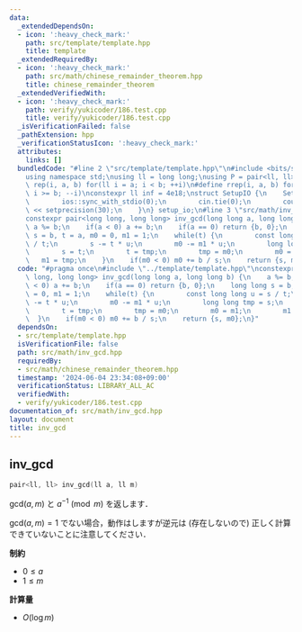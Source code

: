 ```yaml
---
data:
  _extendedDependsOn:
  - icon: ':heavy_check_mark:'
    path: src/template/template.hpp
    title: template
  _extendedRequiredBy:
  - icon: ':heavy_check_mark:'
    path: src/math/chinese_remainder_theorem.hpp
    title: chinese_remainder_theorem
  _extendedVerifiedWith:
  - icon: ':heavy_check_mark:'
    path: verify/yukicoder/186.test.cpp
    title: verify/yukicoder/186.test.cpp
  _isVerificationFailed: false
  _pathExtension: hpp
  _verificationStatusIcon: ':heavy_check_mark:'
  attributes:
    links: []
  bundledCode: "#line 2 \"src/template/template.hpp\"\n#include <bits/stdc++.h>\n\
    using namespace std;\nusing ll = long long;\nusing P = pair<ll, ll>;\n#define\
    \ rep(i, a, b) for(ll i = a; i < b; ++i)\n#define rrep(i, a, b) for(ll i = a;\
    \ i >= b; --i)\nconstexpr ll inf = 4e18;\nstruct SetupIO {\n    SetupIO() {\n\
    \        ios::sync_with_stdio(0);\n        cin.tie(0);\n        cout << fixed\
    \ << setprecision(30);\n    }\n} setup_io;\n#line 3 \"src/math/inv_gcd.hpp\"\n\
    constexpr pair<long long, long long> inv_gcd(long long a, long long b) {\n   \
    \ a %= b;\n    if(a < 0) a += b;\n    if(a == 0) return {b, 0};\n    long long\
    \ s = b, t = a, m0 = 0, m1 = 1;\n    while(t) {\n        const long long u = s\
    \ / t;\n        s -= t * u;\n        m0 -= m1 * u;\n        long long tmp = s;\n\
    \        s = t;\n        t = tmp;\n        tmp = m0;\n        m0 = m1;\n     \
    \   m1 = tmp;\n    }\n    if(m0 < 0) m0 += b / s;\n    return {s, m0};\n}\n"
  code: "#pragma once\n#include \"../template/template.hpp\"\nconstexpr pair<long\
    \ long, long long> inv_gcd(long long a, long long b) {\n    a %= b;\n    if(a\
    \ < 0) a += b;\n    if(a == 0) return {b, 0};\n    long long s = b, t = a, m0\
    \ = 0, m1 = 1;\n    while(t) {\n        const long long u = s / t;\n        s\
    \ -= t * u;\n        m0 -= m1 * u;\n        long long tmp = s;\n        s = t;\n\
    \        t = tmp;\n        tmp = m0;\n        m0 = m1;\n        m1 = tmp;\n  \
    \  }\n    if(m0 < 0) m0 += b / s;\n    return {s, m0};\n}"
  dependsOn:
  - src/template/template.hpp
  isVerificationFile: false
  path: src/math/inv_gcd.hpp
  requiredBy:
  - src/math/chinese_remainder_theorem.hpp
  timestamp: '2024-06-04 23:34:08+09:00'
  verificationStatus: LIBRARY_ALL_AC
  verifiedWith:
  - verify/yukicoder/186.test.cpp
documentation_of: src/math/inv_gcd.hpp
layout: document
title: inv_gcd
---
```


## inv_gcd

```cpp
pair<ll, ll> inv_gcd(ll a, ll m)
```

$\mathrm{gcd} (a, m)$ と $a^{-1} \pmod{m}$ を返します．

$\mathrm{gcd} (a, m) = 1$ でない場合，動作はしますが逆元は (存在しないので) 正しく計算できていないことに注意してください．

**制約**

- $0 \leq a$
- $1 \leq m$

**計算量**

- $O(\log m)$